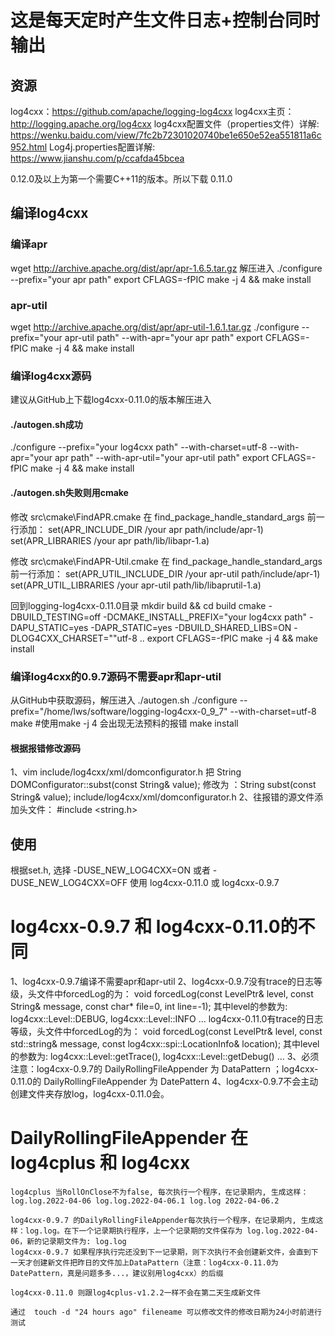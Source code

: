 # 这是每天定时产生文件日志+控制台同时输出

## 资源
log4cxx：https://github.com/apache/logging-log4cxx
log4cxx主页： http://logging.apache.org/log4cxx
log4cxx配置文件（properties文件）详解: https://wenku.baidu.com/view/7fc2b72301020740be1e650e52ea551811a6c952.html
Log4j.properties配置详解: https://www.jianshu.com/p/ccafda45bcea

0.12.0及以上为第一个需要C++11的版本。所以下载 0.11.0

## 编译log4cxx
### 编译apr
wget http://archive.apache.org/dist/apr/apr-1.6.5.tar.gz
解压进入
./configure --prefix="your apr path"
export CFLAGS=-fPIC
make -j 4 && make install
### apr-util
wget http://archive.apache.org/dist/apr/apr-util-1.6.1.tar.gz
./configure --prefix="your apr-util path" --with-apr="your apr path"
export CFLAGS=-fPIC
make -j 4 && make install

### 编译log4cxx源码
建议从GitHub上下载log4cxx-0.11.0的版本解压进入
#### ./autogen.sh成功
./configure --prefix="your log4cxx path" --with-charset=utf-8 --with-apr="your apr path" --with-apr-util="your apr-util path"
export CFLAGS=-fPIC
make -j 4 && make install

#### ./autogen.sh失败则用cmake
修改 src\cmake\FindAPR.cmake
    在 find_package_handle_standard_args 前一行添加：
    set(APR_INCLUDE_DIR /your apr path/include/apr-1)
    set(APR_LIBRARIES /your apr path/lib/libapr-1.a)

修改 src\cmake\FindAPR-Util.cmake
    在 find_package_handle_standard_args 前一行添加：
    set(APR_UTIL_INCLUDE_DIR /your apr-util path/include/apr-1)
    set(APR_UTIL_LIBRARIES /your apr-util path/lib/libaprutil-1.a)

回到logging-log4cxx-0.11.0目录
mkdir build && cd build
cmake -DBUILD_TESTING=off -DCMAKE_INSTALL_PREFIX="your log4cxx path" -DAPU_STATIC=yes -DAPR_STATIC=yes -DBUILD_SHARED_LIBS=ON -DLOG4CXX_CHARSET=""utf-8 ..
export CFLAGS=-fPIC
make -j 4 && make install

### 编译log4cxx的0.9.7源码不需要apr和apr-util
从GitHub中获取源码，解压进入
./autogen.sh
./configure  --prefix="/home/lws/software/logging-log4cxx-0_9_7" --with-charset=utf-8
make    #使用make -j 4 会出现无法预料的报错
make install
#### 根据报错修改源码
1、vim include/log4cxx/xml/domconfigurator.h
把 String DOMConfigurator::subst(const String& value);
修改为 ：String subst(const String& value);
include/log4cxx/xml/domconfigurator.h
2、往报错的源文件添加头文件： #include <string.h>

## 使用
根据set.h, 选择 -DUSE_NEW_LOG4CXX=ON 或者 -DUSE_NEW_LOG4CXX=OFF 使用 log4cxx-0.11.0 或 log4cxx-0.9.7

# log4cxx-0.9.7 和 log4cxx-0.11.0的不同
1、log4cxx-0.9.7编译不需要apr和apr-util
2、log4cxx-0.9.7没有trace的日志等级，头文件中forcedLog的为：
void forcedLog(const LevelPtr& level, const String& message, const char* file=0, int line=-1); 其中level的参数为: log4cxx::Level::DEBUG, log4cxx::Level::INFO ...
log4cxx-0.11.0有trace的日志等级，头文件中forcedLog的为：
void forcedLog(const LevelPtr& level, const std::string& message, const log4cxx::spi::LocationInfo& location); 其中level的参数为: log4cxx::Level::getTrace(), log4cxx::Level::getDebug() ...
3、必须注意：log4cxx-0.9.7的 DailyRollingFileAppender 为 DataPattern ；log4cxx-0.11.0的 DailyRollingFileAppender 为 DatePattern
4、log4cxx-0.9.7不会主动创建文件夹存放log，log4cxx-0.11.0会。

# DailyRollingFileAppender 在 log4cplus 和 log4cxx
```
log4cplus 当RollOnClose不为false, 每次执行一个程序，在记录期内, 生成这样：log.log.2022-04-06 log.log.2022-04-06.1 log.log 2022-04-06.2

log4cxx-0.9.7 的DailyRollingFileAppender每次执行一个程序，在记录期内, 生成这样：log.log。在下一个记录期执行程序，上一个记录期的文件保存为 log.log.2022-04-06，新的记录期文件为: log.log
log4cxx-0.9.7 如果程序执行完还没到下一记录期，则下次执行不会创建新文件，会直到下一天才创建新文件把昨日的文件加上DataPattern（注意：log4cxx-0.11.0为DatePattern，真是问题多多...，建议别用log4cxx）的后缀

log4cxx-0.11.0 则跟log4cplus-v1.2.2一样不会在第二天生成新文件

通过  touch -d "24 hours ago" fileneame 可以修改文件的修改日期为24小时前进行测试

```